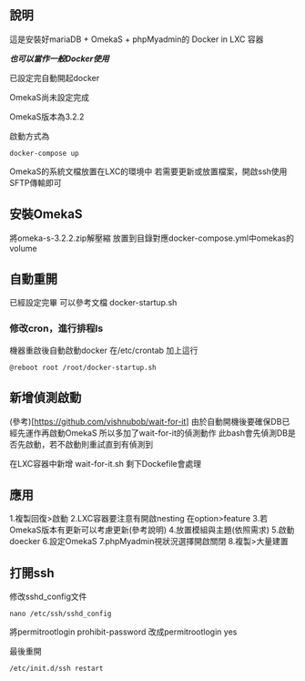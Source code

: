 ## 說明
這是安裝好mariaDB + OmekaS + phpMyadmin的 Docker in LXC 容器

***也可以當作一般Docker使用***

已設定完自動開起docker  

OmekaS尚未設定完成

OmekaS版本為3.2.2

啟動方式為
```
docker-compose up
```
OmekaS的系統文檔放置在LXC的環境中
若需要更新或放置檔案，開啟ssh使用SFTP傳輸即可

## 安裝OmekaS
將omeka-s-3.2.2.zip解壓縮
放置到目錄對應docker-compose.yml中omekas的volume

## 自動重開
已經設定完畢
可以參考文檔
docker-startup.sh

### 修改cron，進行排程ls 
機器重啟後自動啟動docker
在/etc/crontab 加上這行

```
@reboot root /root/docker-startup.sh
```

## 新增偵測啟動
(參考)[https://github.com/vishnubob/wait-for-it]
由於自動開機後要確保DB已經先運作再啟動OmekaS
所以多加了wait-for-it的偵測動作
此bash會先偵測DB是否先啟動，若不啟動則重試直到有偵測到

在LXC容器中新增 wait-for-it.sh
剩下Dockefile會處理

## 應用
1.複製回復>啟動
2.LXC容器要注意有開啟nesting 在option>feature
3.若OmekaS版本有更新可以考慮更新(參考說明)
4.放置模組與主題(依照需求)
5.啟動doecker
6.設定OmekaS
7.phpMyadmin視狀況選擇開啟關閉
8.複製>大量建置


## 打開ssh
修改sshd_config文件

```shell
nano /etc/ssh/sshd_config
```

將permitrootlogin prohibit-password
改成permitrootlogin yes

最後重開
```shell
/etc/init.d/ssh restart
```
